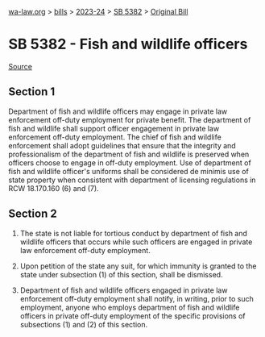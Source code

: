 [wa-law.org](/) > [bills](/bills/) > [2023-24](/bills/2023-24) > [SB 5382](/bills/2023-24/sb/5382/) > [Original Bill](/bills/2023-24/sb/5382/1/)

# SB 5382 - Fish and wildlife officers

[Source](http://lawfilesext.leg.wa.gov/biennium/2023-24/Pdf/Bills/Senate%20Bills/5382.pdf)

## Section 1
Department of fish and wildlife officers may engage in private law enforcement off-duty employment for private benefit. The department of fish and wildlife shall support officer engagement in private law enforcement off-duty employment. The chief of fish and wildlife enforcement shall adopt guidelines that ensure that the integrity and professionalism of the department of fish and wildlife is preserved when officers choose to engage in off-duty employment. Use of department of fish and wildlife officer's uniforms shall be considered de minimis use of state property when consistent with department of licensing regulations in RCW 18.170.160 (6) and (7).

## Section 2
1. The state is not liable for tortious conduct by department of fish and wildlife officers that occurs while such officers are engaged in private law enforcement off-duty employment.

2. Upon petition of the state any suit, for which immunity is granted to the state under subsection (1) of this section, shall be dismissed.

3. Department of fish and wildlife officers engaged in private law enforcement off-duty employment shall notify, in writing, prior to such employment, anyone who employs department of fish and wildlife officers in private off-duty employment of the specific provisions of subsections (1) and (2) of this section.
